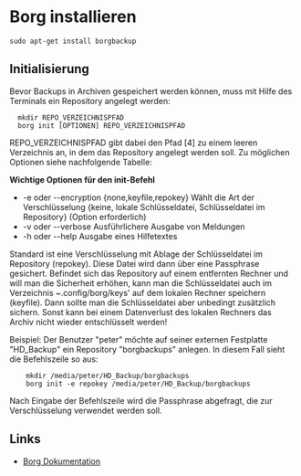 # Borg installieren

    sudo apt-get install borgbackup 

## Initialisierung

Bevor Backups in Archiven gespeichert werden können, muss mit Hilfe des Terminals ein Repository angelegt werden:

      mkdir REPO_VERZEICHNISPFAD
      borg init [OPTIONEN] REPO_VERZEICHNISPFAD 

REPO_VERZEICHNISPFAD gibt dabei den Pfad [4] zu einem leeren Verzeichnis an, in dem das Repository angelegt werden soll. Zu möglichen Optionen siehe nachfolgende Tabelle:

**Wichtige Optionen für den init-Befehl**

+ -e oder --encryption {none,keyfile,repokey} 	Wählt die Art der Verschlüsselung {keine, lokale Schlüsseldatei, Schlüsseldatei im Repository} (Option erforderlich)
+ -v oder --verbose 	Ausführlichere Ausgabe von Meldungen
+ -h oder --help 	Ausgabe eines Hilfetextes

Standard ist eine Verschlüsselung mit Ablage der Schlüsseldatei im Repository (repokey). Diese Datei wird dann über eine Passphrase gesichert. Befindet sich das Repository auf einem entfernten Rechner und will man die Sicherheit erhöhen, kann man die Schlüsseldatei auch im Verzeichnis ~.config/borg/keys' auf dem lokalen Rechner speichern (keyfile). Dann sollte man die Schlüsseldatei aber unbedingt zusätzlich sichern. Sonst kann bei einem Datenverlust des lokalen Rechners das Archiv nicht wieder entschlüsselt werden!

Beispiel: Der Benutzer "peter" möchte auf seiner externen Festplatte "HD_Backup" ein Repository "borgbackups" anlegen. In diesem Fall sieht die Befehlszeile so aus:

        mkdir /media/peter/HD_Backup/borgbackups
        borg init -e repokey /media/peter/HD_Backup/borgbackups 

Nach Eingabe der Befehlszeile wird die Passphrase abgefragt, die zur Verschlüsselung verwendet werden soll.

## Links
+ [Borg Dokumentation](https://docs.borgbase.com/)
